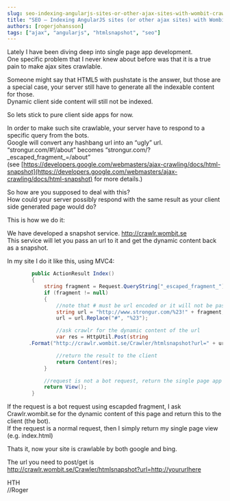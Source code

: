 ```yaml
---
slug: seo-indexing-angularjs-sites-or-other-ajax-sites-with-wombit-crawlr
title: "SEO – Indexing AngularJS sites (or other ajax sites) with Wombit Crawlr"
authors: [rogerjohansson]
tags: ["ajax", "angularjs", "htmlsnapshot", "seo"]
---
```

Lately I have been diving deep into single page app development.  
One specific problem that I never knew about before was that it is a true pain to make ajax sites crawlable.

<!-- truncate -->

Someone might say that HTML5 with pushstate is the answer, but those are a special case, your server still have to generate all the indexable content for those.  
Dynamic client side content will still not be indexed.

So lets stick to pure client side apps for now.

In order to make such site crawlable, your server have to respond to a specific query from the bots.  
Google will convert any hashbang url into an “ugly” url.  
“strongur.com/#!/about” becomes “strongur.com/?\_escaped_fragment\_=/about”  
(see [https://developers.google.com/webmasters/ajax-crawling/docs/html-snapshot](https://developers.google.com/webmasters/ajax-crawling/docs/html-snapshot) for more details.)

So how are you supposed to deal with this?  
How could your server possibly respond with the same result as your client side generated page would do?

This is how we do it:

We have developed a snapshot service. <a href="http://crawlr.wombit.se" rel="nofollow">http://crawlr.wombit.se</a>  
This service will let you pass an url to it and get the dynamic content back as a snapshot.

In my site I do it like this, using MVC4:

```csharp
        public ActionResult Index()
        {
            string fragment = Request.QueryString["_escaped_fragment_"];
            if (fragment != null)
            {
                //note that # must be url encoded or it will not be passed to wombit crawlr
                string url = "http://www.strongur.com/%23!" + fragment;
                url = url.Replace("#", "%23");

                //ask crawlr for the dynamic content of the url
                var res = HttpUtil.Post(string
       .Format("http://crawlr.wombit.se/Crawler/htmlsnapshot?url=" + url));

                //return the result to the client
                return Content(res);
            }

            //request is not a bot request, return the single page app view
            return View();
        }
```

If the request is a bot request using escapded fragment, I ask Crawlr.wombit.se for the dynamic content of this page and return this to the client (the bot).  
If the request is a normal request, then I simply return my single page view (e.g. index.html)

Thats it, now your site is crawlable by both google and bing.

The url you need to post/get is <a href="http://crawlr.wombit.se/Crawler/htmlsnapshot?url=http://yoururlhere" rel="nofollow">http://crawlr.wombit.se/Crawler/htmlsnapshot?url=http://yoururlhere</a>

HTH  
//Roger
